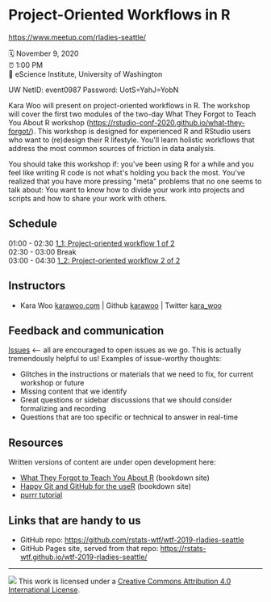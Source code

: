 Project-Oriented Workflows in R
===============================

<https://www.meetup.com/rladies-seattle/>

:spiral_calendar: November 9, 2020  
:alarm_clock:     1:00 PM  
:hotel:           eScience Institute, University of Washington  


UW NetID: event0987
Password: UotS=YahJ=YobN

Kara Woo will present on project-oriented workflows in R. The workshop will
cover the first two modules of the two-day What They Forgot to Teach You About R
workshop (https://rstudio-conf-2020.github.io/what-they-forgot/). This workshop
is designed for experienced R and RStudio users who want to (re)design their R
lifestyle. You'll learn holistic workflows that address the most common sources
of friction in data analysis.

You should take this workshop if: you've been using R for a while and you feel
like writing R code is not what's holding you back the most. You've realized
that you have more pressing "meta" problems that no one seems to talk about: You
want to know how to divide your work into projects and scripts and how to share
your work with others.

## Schedule

01:00 - 02:30 [1_1: Project-oriented workflow 1 of 2](day1_1)  
02:30 - 03:00 Break  
03:00 - 04:30 [1_2: Project-oriented workflow 2 of 2](day1_2)   

## Instructors

* Kara Woo [karawoo.com](https://karawoo.com) \| Github [karawoo](https://github.com/karawoo) \| Twitter [kara_woo](https://twitter.com/kara_woo)


## Feedback and communication

[Issues](https://github.com/rstats-wtf/wtf-2019-rladies-seattle) <-- all are encouraged to open issues as we go. This is actually tremendously helpful to us! Examples of issue-worthy thoughts:

* Glitches in the instructions or materials that we need to fix, for current workshop or future
* Missing content that we identify
* Great questions or sidebar discussions that we should consider formalizing and recording
* Questions that are too specific or technical to answer in real-time

## Resources

Written versions of content are under open development here:

  * [What They Forgot to Teach You About R](https://whattheyforgot.org) (bookdown site)
  * [Happy Git and GitHub for the useR](http://happygitwithr.com) (bookdown site)
  * [purrr tutorial](https://jennybc.github.io/purrr-tutorial/)
  
## Links that are handy to us

* GitHub repo: <https://github.com/rstats-wtf/wtf-2019-rladies-seattle>
* GitHub Pages site, served from that repo: <https://rstats-wtf.github.io/wtf-2019-rladies-seattle/>

-----

![](https://i.creativecommons.org/l/by/4.0/88x31.png) This work is
licensed under a [Creative Commons Attribution 4.0 International
License](https://creativecommons.org/licenses/by/4.0/).
